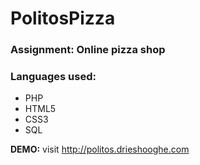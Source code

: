 # PolitosPizza
### Assignment: Online pizza shop

### Languages used:
  - PHP
  - HTML5
  - CSS3
  - SQL  

**DEMO:** visit <http://politos.drieshooghe.com>
